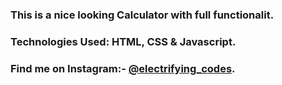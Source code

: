 ### This is a nice looking Calculator with full functionalit.

### Technologies Used: HTML, CSS & Javascript.

### Find me on Instagram:- [@electrifying_codes][Instagram].

[Instagram]: https://www.instagram.com/electrifying_codes